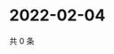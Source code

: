 # 2022-02-04

共 0 条

<!-- BEGIN WEIBO -->
<!-- 最后更新时间 Fri Feb 04 2022 21:07:52 GMT+0800 (China Standard Time) -->

<!-- END WEIBO -->
